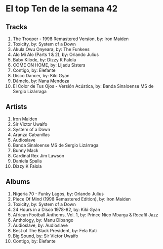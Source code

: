 # El top Ten de la semana 42

## Tracks
1. The Trooper - 1998 Remastered Version, by: Iron Maiden
1. Toxicity, by: System of a Down
1. Akula Owu Onyeara, by: The Funkees
1. Alo Mi Alo (Parts 1 & 2), by: Orlando Julius
1. Baby Kilode, by: Dizzy K Falola
1. COME ON HOME, by: Lijadu Sisters
1. Contigo, by: Elefante
1. Disco Dancer, by: Kiki Gyan
1. Dámelo, by: Nana Mendoza
1. El Color de Tus Ojos - Versión Acústica, by: Banda Sinaloense MS de Sergio Lizárraga

## Artists
1. Iron Maiden
1. Sir Victor Uwaifo
1. System of a Down
1. Aranza Cabanillas
1. Audioslave
1. Banda Sinaloense MS de Sergio Lizárraga
1. Bunny Mack
1. Cardinal Rex Jim Lawson
1. Daniela Spalla
1. Dizzy K Falola

## Albums
1. Nigeria 70 - Funky Lagos, by: Orlando Julius
1. Piece Of Mind (1998 Remastered Edition), by: Iron Maiden
1. Toxicity, by: System of a Down
1. 24 Hours in a Disco 1978-82, by: Kiki Gyan
1. African Football Anthems, Vol. 1, by: Prince Nico Mbarga & Rocafil Jazz
1. Anthology, by: Manu Dibango
1. Audioslave, by: Audioslave
1. Best of The Black President, by: Fela Kuti
1. Big Sound, by: Sir Victor Uwaifo
1. Contigo, by: Elefante
